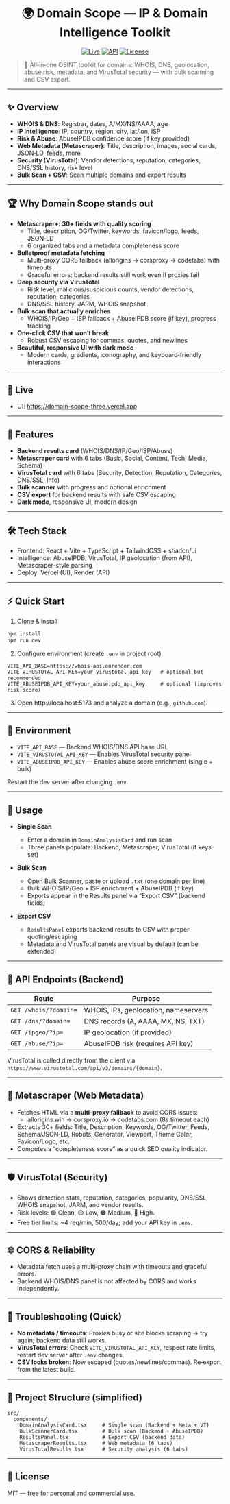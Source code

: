 #
<div align="center">

# 🌍 Domain Scope — IP & Domain Intelligence Toolkit

<a href="https://domain-scope-three.vercel.app"><img src="https://img.shields.io/website?down_color=red&down_message=offline&up_color=green&up_message=online&url=https%3A%2F%2Fdomain-scope-three.vercel.app&style=for-the-badge" alt="Live" /></a>
<a href="https://whois-aoi.onrender.com"><img src="https://img.shields.io/badge/API-Render-blue?style=for-the-badge" alt="API" /></a>
<a href="LICENSE"><img src="https://img.shields.io/github/license/vaishnav4281/Domain-scope?style=for-the-badge" alt="License" /></a>

</div>

> 🧠 All‑in‑one OSINT toolkit for domains: WHOIS, DNS, geolocation, abuse risk, metadata, and VirusTotal security — with bulk scanning and CSV export.

---

## ✨ Overview

- **WHOIS & DNS**: Registrar, dates, A/MX/NS/AAAA, age
- **IP Intelligence**: IP, country, region, city, lat/lon, ISP
- **Risk & Abuse**: AbuseIPDB confidence score (if key provided)
- **Web Metadata (Metascraper)**: Title, description, images, social cards, JSON‑LD, feeds, more
- **Security (VirusTotal)**: Vendor detections, reputation, categories, DNS/SSL history, risk level
- **Bulk Scan + CSV**: Scan multiple domains and export results

---

## 🏆 Why Domain Scope stands out

- **Metascraper+: 30+ fields with quality scoring**
  - Title, description, OG/Twitter, keywords, favicon/logo, feeds, JSON‑LD
  - 6 organized tabs and a metadata completeness score
- **Bulletproof metadata fetching**
  - Multi‑proxy CORS fallback (allorigins → corsproxy → codetabs) with timeouts
  - Graceful errors; backend results still work even if proxies fail
- **Deep security via VirusTotal**
  - Risk level, malicious/suspicious counts, vendor detections, reputation, categories
  - DNS/SSL history, JARM, WHOIS snapshot
- **Bulk scan that actually enriches**
  - WHOIS/IP/Geo + ISP fallback + AbuseIPDB score (if key), progress tracking
- **One‑click CSV that won’t break**
  - Robust CSV escaping for commas, quotes, and newlines
- **Beautiful, responsive UI with dark mode**
  - Modern cards, gradients, iconography, and keyboard‑friendly interactions

---

## 🚀 Live

- UI: https://domain-scope-three.vercel.app

---

## 🧩 Features

- **Backend results card** (WHOIS/DNS/IP/Geo/ISP/Abuse)
- **Metascraper card** with 6 tabs (Basic, Social, Content, Tech, Media, Schema)
- **VirusTotal card** with 6 tabs (Security, Detection, Reputation, Categories, DNS/SSL, Info)
- **Bulk scanner** with progress and optional enrichment
- **CSV export** for backend results with safe CSV escaping
- **Dark mode**, responsive UI, modern design

---

## 🛠 Tech Stack

- Frontend: React + Vite + TypeScript + TailwindCSS + shadcn/ui
- Intelligence: AbuseIPDB, VirusTotal, IP geolocation (from API), Metascraper-style parsing
- Deploy: Vercel (UI), Render (API)

---

## ⚡ Quick Start

1) Clone & install
```bash
npm install
npm run dev
```

2) Configure environment (create `.env` in project root)
```env
VITE_API_BASE=https://whois-aoi.onrender.com
VITE_VIRUSTOTAL_API_KEY=your_virustotal_api_key   # optional but recommended
VITE_ABUSEIPDB_API_KEY=your_abuseipdb_api_key     # optional (improves risk score)
```

3) Open http://localhost:5173 and analyze a domain (e.g., `github.com`).

---

## 🔑 Environment

- `VITE_API_BASE` — Backend WHOIS/DNS API base URL
- `VITE_VIRUSTOTAL_API_KEY` — Enables VirusTotal security panel
- `VITE_ABUSEIPDB_API_KEY` — Enables abuse score enrichment (single + bulk)

Restart the dev server after changing `.env`.

---

## 🧭 Usage

- **Single Scan**
  - Enter a domain in `DomainAnalysisCard` and run scan
  - Three panels populate: Backend, Metascraper, VirusTotal (if keys set)

- **Bulk Scan**
  - Open Bulk Scanner, paste or upload `.txt` (one domain per line)
  - Bulk WHOIS/IP/Geo + ISP enrichment + AbuseIPDB (if key)
  - Exports appear in the Results panel via “Export CSV” (backend fields)

- **Export CSV**
  - `ResultsPanel` exports backend results to CSV with proper quoting/escaping
  - Metadata and VirusTotal panels are visual by default (can be extended)

---

## 📡 API Endpoints (Backend)

| Route               | Purpose                            |
|---------------------|------------------------------------|
| `GET /whois/?domain=` | WHOIS, IPs, geolocation, nameservers |
| `GET /dns/?domain=`   | DNS records (A, AAAA, MX, NS, TXT)    |
| `GET /ipgeo/?ip=`     | IP geolocation (if provided)          |
| `GET /abuse/?ip=`     | AbuseIPDB risk (requires API key)     |

VirusTotal is called directly from the client via `https://www.virustotal.com/api/v3/domains/{domain}`.

---

## 🧪 Metascraper (Web Metadata)

- Fetches HTML via a **multi‑proxy fallback** to avoid CORS issues:
  - allorigins.win → corsproxy.io → codetabs.com (8s timeout each)
- Extracts 30+ fields: Title, Description, Keywords, OG/Twitter, Feeds, Schema/JSON‑LD, Robots, Generator, Viewport, Theme Color, Favicon/Logo, etc.
- Computes a “completeness score” as a quick SEO quality indicator.

---

## 🛡️ VirusTotal (Security)

- Shows detection stats, reputation, categories, popularity, DNS/SSL, WHOIS snapshot, JARM, and vendor results.
- Risk levels: 🟢 Clean, 🟡 Low, 🟠 Medium, 🔴 High.
- Free tier limits: ~4 req/min, 500/day; add your API key in `.env`.

---

## 🌐 CORS & Reliability

- Metadata fetch uses a multi‑proxy chain with timeouts and graceful errors.
- Backend WHOIS/DNS panel is not affected by CORS and works independently.

---

## 🧯 Troubleshooting (Quick)

- **No metadata / timeouts**: Proxies busy or site blocks scraping → try again; backend data still works.
- **VirusTotal errors**: Check `VITE_VIRUSTOTAL_API_KEY`, respect rate limits, restart dev server after `.env` changes.
- **CSV looks broken**: Now escaped (quotes/newlines/commas). Re‑export from the latest build.

---

## 📁 Project Structure (simplified)

```
src/
  components/
    DomainAnalysisCard.tsx     # Single scan (Backend + Meta + VT)
    BulkScannerCard.tsx        # Bulk scan (Backend + AbuseIPDB)
    ResultsPanel.tsx           # Export CSV (backend data)
    MetascraperResults.tsx     # Web metadata (6 tabs)
    VirusTotalResults.tsx      # Security analysis (6 tabs)
```

---

## 📜 License

MIT — free for personal and commercial use.

